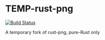 TEMP-rust-png
=============

[![Build Status](https://travis-ci.org/cmr/TEMP-rust-png.png?branch=master)](https://travis-ci.org/cmr/TEMP-rust-png)

A temporary fork of rust-png, pure-Rust only
